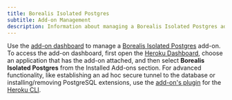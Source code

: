 ```yaml
---
title: Borealis Isolated Postgres
subtitle: Add-on Management
description: Information about managing a Borealis Isolated Postgres add-on
---
```


Use the [add-on dashboard](https://pg-dashboard.borealis-data.com/) to manage a [Borealis Isolated Postgres](https://elements.heroku.com/addons/borealis-pg) add-on. To access the add-on dashboard, first open the [Heroku Dashboard](https://dashboard.heroku.com/apps), choose an application that has the add-on attached, and then select **Borealis Isolated Postgres** from the Installed Add-ons section. For advanced functionality, like establishing an ad hoc secure tunnel to the database or installing/removing PostgreSQL extensions, use the [add-on's plugin](./pg-addon-cli) for the [Heroku CLI](https://devcenter.heroku.com/articles/heroku-cli).
